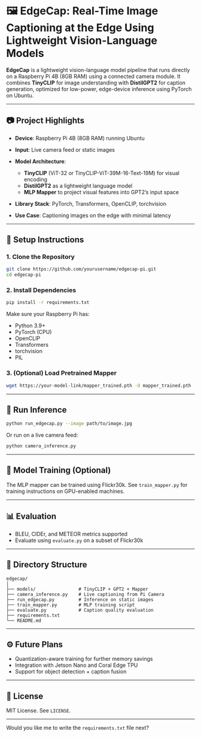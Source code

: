 # 🖼️ EdgeCap: Real-Time Image Captioning at the Edge Using Lightweight Vision-Language Models

**EdgeCap** is a lightweight vision-language model pipeline that runs directly on a Raspberry Pi 4B (8GB RAM) using a connected camera module. It combines **TinyCLIP** for image understanding with **DistilGPT2** for caption generation, optimized for low-power, edge-device inference using PyTorch on Ubuntu.

---

## 📷 Project Highlights

* **Device**: Raspberry Pi 4B (8GB RAM) running Ubuntu
* **Input**: Live camera feed or static images
* **Model Architecture**:

  * **TinyCLIP** (ViT-32 or TinyCLIP-ViT-39M-16-Text-19M) for visual encoding
  * **DistilGPT2** as a lightweight language model
  * **MLP Mapper** to project visual features into GPT2’s input space
* **Library Stack**: PyTorch, Transformers, OpenCLIP, torchvision
* **Use Case**: Captioning images on the edge with minimal latency

---

## 🚀 Setup Instructions

### 1. Clone the Repository

```bash
git clone https://github.com/yourusername/edgecap-pi.git
cd edgecap-pi
```

### 2. Install Dependencies

```bash
pip install -r requirements.txt
```

Make sure your Raspberry Pi has:

* Python 3.9+
* PyTorch (CPU)
* OpenCLIP
* Transformers
* torchvision
* PIL

### 3. (Optional) Load Pretrained Mapper

```bash
wget https://your-model-link/mapper_trained.pth -O mapper_trained.pth
```

---

## 🎯 Run Inference

```bash
python run_edgecap.py --image path/to/image.jpg
```

Or run on a live camera feed:

```bash
python camera_inference.py
```

---

## 🧠 Model Training (Optional)

The MLP mapper can be trained using Flickr30k. See `train_mapper.py` for training instructions on GPU-enabled machines.

---

## 📊 Evaluation

* BLEU, CIDEr, and METEOR metrics supported
* Evaluate using `evaluate.py` on a subset of Flickr30k

---

## 📁 Directory Structure

```
edgecap/
│
├── models/                # TinyCLIP + GPT2 + Mapper
├── camera_inference.py    # Live captioning from Pi Camera
├── run_edgecap.py         # Inference on static images
├── train_mapper.py        # MLP training script
├── evaluate.py            # Caption quality evaluation
├── requirements.txt
└── README.md
```

---

## ⚙️ Future Plans

* Quantization-aware training for further memory savings
* Integration with Jetson Nano and Coral Edge TPU
* Support for object detection + caption fusion

---

## 🧪 License

MIT License. See `LICENSE`.

---

Would you like me to write the `requirements.txt` file next?

